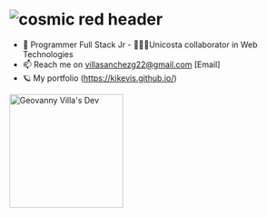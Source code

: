 # ![cosmic red header]()

- 🔬 Programmer Full Stack Jr - 🦸🏻‍♂️Unicosta collaborator in Web Technologies
- 📫 Reach me on villasanchezg22@gmail.com [Email]
- 🪐 My portfolio (https://kikevis.github.io/)

<a href="https://kikevis.github.io/"><img src="" width="200" alt="Geovanny Villa's Dev"/></a>
